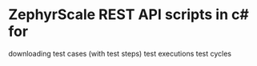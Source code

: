 # ZephyrScale REST API scripts in c# for
downloading 
  test cases (with test steps)
  test executions
  test cycles
